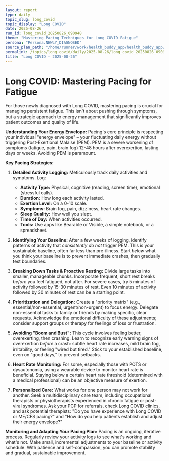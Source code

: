 ```yaml
---
layout: report
type: daily
topic_slug: long_covid
topic_display: "Long COVID"
date: 2025-08-26
run_id: long_covid_20250826_090948
theme: "Mastering Pacing Techniques for Long COVID Fatigue"
persona: "Persona.NEWLY_DIAGNOSED"
source_plan_path: "/home/runner/work/health_buddy_app/health_buddy_app/.results/long_covid/weekly_plan/2025-08-25/plan.json"
permalink: /topics/long_covid/daily/2025-08-26/long_covid_20250826_090948/
title: "Long COVID — 2025-08-26"
---
```


# Long COVID: Mastering Pacing for Fatigue

For those newly diagnosed with Long COVID, mastering pacing is crucial for managing persistent fatigue. This isn't about pushing through symptoms, but a strategic approach to energy management that significantly improves patient outcomes and quality of life.

**Understanding Your Energy Envelope:** Pacing's core principle is respecting your individual "energy envelope" – your fluctuating daily energy without triggering Post-Exertional Malaise (PEM). PEM is a severe worsening of symptoms (fatigue, pain, brain fog) 12-48 hours after overexertion, lasting days or weeks. Avoiding PEM is paramount.

**Key Pacing Strategies:**

1.  **Detailed Activity Logging:** Meticulously track daily activities and symptoms. Log:
    *   **Activity Type:** Physical, cognitive (reading, screen time), emotional (stressful calls).
    *   **Duration:** How long each activity lasted.
    *   **Exertion Level:** On a 0-10 scale.
    *   **Symptoms:** Brain fog, pain, dizziness, heart rate changes.
    *   **Sleep Quality:** How well you slept.
    *   **Time of Day:** When activities occurred.
    *   **Tools:** Use apps like Bearable or Visible, a simple notebook, or a spreadsheet.

2.  **Identifying Your Baseline:** After a few weeks of logging, identify patterns of activity that *consistently do not* trigger PEM. This is your sustainable baseline, often far less than pre-illness. Start *below* what you think your baseline is to prevent immediate crashes, then gradually test boundaries.

3.  **Breaking Down Tasks & Proactive Resting:** Divide large tasks into smaller, manageable chunks. Incorporate frequent, short rest breaks *before* you feel fatigued, not after. For severe cases, try 5 minutes of activity followed by 15-30 minutes of rest. Even 10 minutes of activity followed by 30 minutes of rest can be a starting point.

4.  **Prioritization and Delegation:** Create a "priority matrix" (e.g., essential/non-essential, urgent/non-urgent) to focus energy. Delegate non-essential tasks to family or friends by making specific, clear requests. Acknowledge the emotional difficulty of these adjustments; consider support groups or therapy for feelings of loss or frustration.

5.  **Avoiding "Boom and Bust":** This cycle involves feeling better, overexerting, then crashing. Learn to recognize early warning signs of overexertion *before* a crash: subtle heart rate increases, mild brain fog, irritability, or feeling "wired but tired." Stick to your established baseline, even on "good days," to prevent setbacks.

6.  **Heart Rate Monitoring:** For some, especially those with POTS or dysautonomia, using a wearable device to monitor heart rate is beneficial. Staying below a certain heart rate threshold (determined with a medical professional) can be an objective measure of exertion.

7.  **Personalized Care:** What works for one person may not work for another. Seek a multidisciplinary care team, including occupational therapists or physiotherapists experienced in chronic fatigue or post-viral syndromes. Ask your PCP for referrals, check Long COVID clinics, and ask potential therapists: "Do you have experience with Long COVID or ME/CFS pacing?" and "How do you help patients establish and adjust their energy envelope?"

**Monitoring and Adapting Your Pacing Plan:** Pacing is an ongoing, iterative process. Regularly review your activity logs to see what's working and what's not. Make small, incremental adjustments to your baseline or activity schedule. With patience and self-compassion, you can promote stability and gradual, sustainable improvement.
